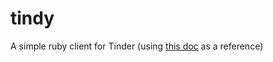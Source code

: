 # tindy
A simple ruby client for Tinder (using [this doc](https://gist.github.com/rtt/10403467) as a reference)  
